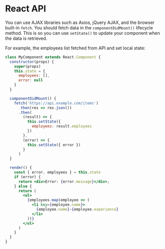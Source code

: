 # React API
You can use AJAX libraries such as Axios, jQuery AJAX, and the browser built-in `fetch`. You should fetch data in the `componentDidMount()` lifecycle method. This is so you can use `setState()` to update your component when the data is retrieved.

 For example, the employees list fetched from API and set local state:

 ```jsx harmony
 class MyComponent extends React.Component {
   constructor(props) {
     super(props)
     this.state = {
       employees: [],
       error: null
     }
   }

   componentDidMount() {
     fetch('https://api.example.com/items')
       .then(res => res.json())
       .then(
         (result) => {
           this.setState({
             employees: result.employees
           })
         },
         (error) => {
           this.setState({ error })
         }
       )
   }

   render() {
     const { error, employees } = this.state
     if (error) {
       return <div>Error: {error.message}</div>;
     } else {
       return (
         <ul>
           {employees.map(employee => (
             <li key={employee.name}>
               {employee.name}-{employee.experience}
             </li>
           ))}
         </ul>
       )
     }
   }
 }
 ```
